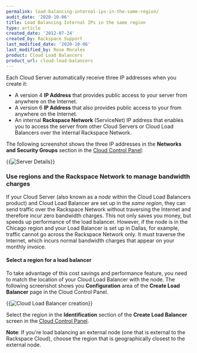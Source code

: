 ```yaml
---
permalink: load-balancing-internal-ips-in-the-same-region/
audit_date: '2020-10-06'
title: Load Balancing Internal IPs in the same region
type: article
created_date: '2012-07-24'
created_by: Rackspace Support
last_modified_date: '2020-10-06'
last_modified_by: Rose Morales
product: Cloud Load Balancers
product_url: cloud-load-balancers
---
```


Each Cloud Server automatically receive three IP addresses when you
create it:

- A version 4 **IP Address** that provides public access to your server from
    anywhere on the Internet.
- A version 6 **IP Address** that also provides public access to your from
    anywhere on the Internet.
- An internal **Rackspace Network** (ServiceNet) IP address that enables you to
    access the server from other Cloud Servers or Cloud Load Balancers over the
    internal Rackspace Network.

The following screenshot shows the three IP addresses in the **Networks and
Security Groups** section in the
[Cloud Control Panel](https://login.rackspace.com):

{{<image alt="Server Details" src="IPs.png" title="Server Details">}}

### Use regions and the Rackspace Network to manage bandwidth charges

If your Cloud Server (also known as a *node* within the Cloud Load
Balancers product) and Cloud Load Balancer are set up in the *same
region*, they can send traffic over the Rackspace Network without
traversing the Internet and therefore incur zero bandwidth charges.
This not only saves you money, but speeds up performance of the load
balancer. However, if the node is in the Chicago region and your Load
Balancer is set up in Dallas, for example, traffic cannot go across the Rackspace
Network only. It must traverse the Internet, which incurs normal
bandwidth charges that appear on your monthly invoice.

#### Select a region for a load balancer

To take advantage of this cost savings and performance feature, you
need to match the location of your Cloud Load Balancer with the node.
The following screenshot shows you **Configuration** area of the **Create Load
Balancer** page in the Cloud Control Panel.

{{<image alt="Cloud Load Balancer creation" src="clb-create.png" title="Cloud Load Balancer creation">}}

Select the region in the **Identification** section of the **Create Load Balancer**
screen in the [Cloud Control Panel](https://login.rackspace.com).

**Note**: If you're load balancing an external node (one that is
external to the Rackspace Cloud), choose the region that is
geographically closest to the external node.
